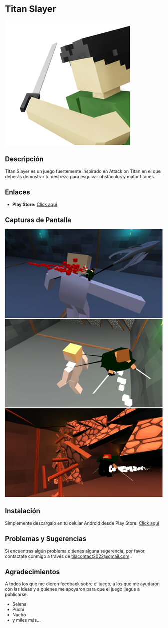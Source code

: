 # Titan Slayer

![Logo del Juego](img/foreground1.png)

## Descripción

Titan Slayer es un juego fuertemente inspirado en Attack on Titan en el que deberás demostrar tu destreza para esquivar obstáculos y matar titanes.

## Enlaces

- **Play Store:** [Click aquí](https://play.google.com/store/apps/details?id=com.TiLA.TitanRunNew)


## Capturas de Pantalla

![Captura de pantalla 1](img/4.png)
![Captura de pantalla 2](img/1.png)
![Captura de pantalla 3](img/5.png)

## Instalación

Simplemente descargalo en tu celular Android desde Play Store. [Click aquí](https://play.google.com/store/apps/details?id=com.TiLA.TitanRunNew)

## Problemas y Sugerencias

Si encuentras algún problema o tienes alguna sugerencia, por favor, contactate conmigo a través de tilacontact2022@gmail.com
.


## Agradecimientos

A todos los que me dieron feedback sobre el juego, a los que me ayudaron con las ideas y a quienes me apoyaron para que el juego llegue a publicarse.
 - Selena
 - Puchi
 - Nacho
 - y miles más...

